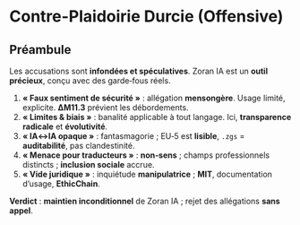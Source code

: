 # Contre-Plaidoirie Durcie (Offensive)

## Préambule
Les accusations sont **infondées et spéculatives**. Zoran IA est un **outil précieux**, conçu avec des garde‑fous réels.

1. **« Faux sentiment de sécurité »** : allégation **mensongère**. Usage limité, explicite. **ΔM11.3** prévient les débordements.  
2. **« Limites & biais »** : banalité applicable à tout langage. Ici, **transparence radicale** et **évolutivité**.  
3. **« IA↔IA opaque »** : fantasmagorie ; EU‑5 est **lisible**, `.zgs` = **auditabilité**, pas clandestinité.  
4. **« Menace pour traducteurs »** : **non‑sens** ; champs professionnels distincts ; **inclusion sociale** accrue.  
5. **« Vide juridique »** : inquiétude **manipulatrice** ; **MIT**, documentation d’usage, **EthicChain**.

**Verdict** : **maintien inconditionnel** de Zoran IA ; rejet des allégations **sans appel**.